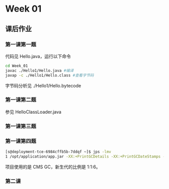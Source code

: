 # Week 01
## 课后作业

### 第一课第一题

代码见 Hello.java，运行以下命令

``` sh
cd Week_01
javac ./Hello1/Hello.java #编译
javap -c ./Hello1/Hello.class #查看字节码
```

字节码分析见 ./Hello1/Hello.bytecode

### 第一课第二题

参见 HelloClassLoader.java

### 第一课第三题


### 第一课第四题

``` sh
[s@deployment-tce-6984cffb5b-7ddqf ~]$ jps -lmv
1 /opt/application/app.jar -XX:+PrintGCDetails -XX:+PrintGCDateStamps -XX:+PrintGCTimeStamps -Xloggc:/opt/logs/gc.log -XX:+UseGCLogFileRotation -XX:NumberOfGCLogFiles=5 -XX:GCLogFileSize=100M -XX:+HeapDumpOnOutOfMemoryError -XX:HeapDumpPath=/opt/logs/apperror.hprof -Xmx2800M -Xms2800M -Xmn700M -XX:SurvivorRatio=6 -XX:+UseConcMarkSweepGC -Dspring.profiles.active=prd
```

项目使用的是 CMS GC，新生代的比例是 1:1:6。

### 第二课
